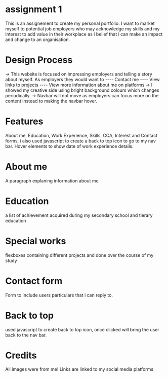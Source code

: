 # assignment 1
This is an assignement to create my personal portfolio. I want to market myself to potential job employers who may acknowledge my skills and my interest to add value in their workplace as i belief that i can make an impact and change to an organisation.
# Design Process
-> This website is focused on impressing employers and telling a story about myself.
As employers they would want to 
---- Contact me
---- View links to projects
---- View more information about me on platforms
-> I showed my creative side using bright background colours which changes periodically. 
-> Navbar will not move as employers can focus more on the content instead to making the navbar hover.
# Features
 About me, Education, Work Experience, Skills, CCA, Interest and Contact forms, i also used javascript to create a back to top icon to go to my nav bar. Hover elements to show date of work experience details.
 # About me
 A paragraph explaning information about me
 # Education
a list of achievement acquired during my secondary school and tierary education
# Special works
flexboxes containing different projects and done over the course of my study
# Contact form
Form to include users particulars that i can reply to.

# Back to top
used javascript to create back to top icon, once clicked will bring the user back to the nav bar.

# Credits
All images were from me!
Links are linked to my social media platforms